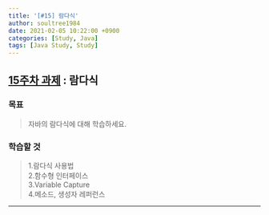 ```yaml
---
title: '[#15] 람다식'
author: soultree1984
date: 2021-02-05 10:22:00 +0900
categories: [Study, Java]
tags: [Java Study, Study]
---
```


## [**15주차 과제**][4] : 람다식
[4]: https://github.com/whiteship/live-study/issues/15

### 목표
> 자바의 람다식에 대해 학습하세요.

### 학습할 것
> 1.람다식 사용법 <br/>
> 2.함수형 인터페이스 <br/>
> 3.Variable Capture <br/>
> 4.메소드, 생성자 레퍼런스 <br/>

<hr/>
